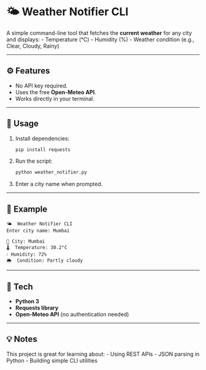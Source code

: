 # 🌤️ Weather Notifier CLI

A simple command-line tool that fetches the **current weather** for any
city and displays: - Temperature (°C) - Humidity (%) - Weather condition
(e.g., Clear, Cloudy, Rainy)

------------------------------------------------------------------------

## ⚙️ Features

-   No API key required.
-   Uses the free **Open-Meteo API**.
-   Works directly in your terminal.

------------------------------------------------------------------------

## 🚀 Usage

1.  Install dependencies:

    ``` bash
    pip install requests
    ```

2.  Run the script:

    ``` bash
    python weather_notifier.py
    ```

3.  Enter a city name when prompted.

------------------------------------------------------------------------

## 🧠 Example

    🌤️  Weather Notifier CLI
    Enter city name: Mumbai

    📍 City: Mumbai
    🌡️  Temperature: 30.2°C
    💧 Humidity: 72%
    🌦️  Condition: Partly cloudy

------------------------------------------------------------------------

## 🧰 Tech

-   **Python 3**
-   **Requests library**
-   **Open-Meteo API** (no authentication needed)

------------------------------------------------------------------------

## 💡 Notes

This project is great for learning about: - Using REST APIs - JSON
parsing in Python - Building simple CLI utilities